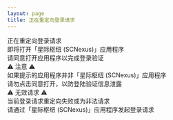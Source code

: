 ```yaml
---
layout: page
title: 正在重定向登录请求
---
```


<script setup lang="ts">
import { ref, onMounted } from "vue";

const available = ref(false);

onMounted(() => {
  const params = new URLSearchParams(window.location.search)
  if (params.has("access_token") && params.has("refresh_token")) {
    available.value = true;
    const url = new URL("scnexus://authentication");
    url.searchParams.set("access_token", params.access_token);
    url.searchParams.set("refresh_token", params.refresh_token);
    window.open(url, "_self");
  } else {
    available.value = false;
    const closing = setTimeout(() => window.open("/", "_self"), 3000);
  }
})
</script>

<div v-if="available" class="h-[75vh] w-full flex flex-col justify-center items-center">
    <div class="px-6 py-6 flex flex-col justify-center items-center gap-6 bg-[#F6F6F7] rounded-2">
        <div class="flex flex-col justify-center items-center gap-2">
            <div class="text-2xl">正在重定向登录请求</div>
            <div class="text-base">即将打开「星际枢纽 (SCNexus)」应用程序</div>
            <div class="text-base">请同意打开应用程序以完成登录验证</div>
        </div>
        <div class="px-2 py-1 flex flex-col justify-center items-center gap-2 bg-[#F9E7E9] rounded-2">
            <div class="text-sm">⚠ 注意 ⚠</div>
            <div class="text-sm">如果提示的应用程序并非「星际枢纽 (SCNexus)」应用程序</div>
            <div class="text-sm">请勿点击同意打开，以防登陆验证信息泄露</div>
        </div>
    </div>
</div>
<div v-else class="h-[75vh] w-full flex flex-col justify-center items-center">
    <div class="px-6 py-6 flex flex-col justify-center items-center gap-2 bg-[#F9E7E9] rounded-2">
        <div class="text-2xl">⚠ 无效请求 ⚠</div>
        <div class="text-base">当前登录请求重定向失败或为非法请求</div>
        <div class="text-base">请通过「星际枢纽 (SCNexus)」应用程序发起登录请求</div>
    </div>
</div>
